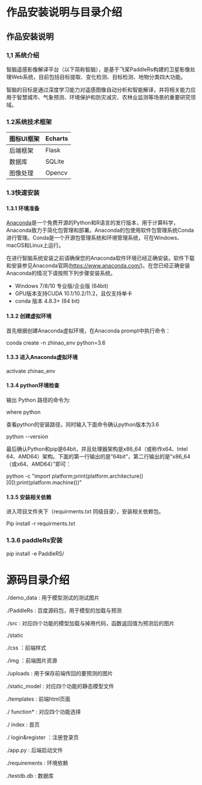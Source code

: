 # 作品安装说明与目录介绍

## 作品安装说明

### 1,1 系统介绍

智脑遥感影像解译平台（以下简称智脑），是基于飞桨PaddleRs构建的卫星影像处理Web系统，目前包括目标提取、变化检测、目标检测、地物分类四大功能。

智脑的目标是通过深度学习能力对遥感图像自动分析和智能解译，并将相关能力应用于智慧城市、气象预测、环境保护和防灾减灾、农林业监测等场景的重要研究领域。

### 1.2系统技术框架

| 图标UI框架 | Echarts |
|------------|---------|
| 后端框架   | Flask   |
| 数据库     | SQLite  |
| 图像处理   | Opencv  |

### 1.3快速安装

#### 1.3.1 环境准备

[Anaconda](https://www.anaconda.com/)是一个免费开源的Python和R语言的发行版本，用于计算科学，Anaconda致力于简化包管理和部署。Anaconda的包使用软件包管理系统Conda进行管理。Conda是一个开源包管理系统和环境管理系统，可在Windows、macOS和Linux上运行。

在进行智脑系统安装之前请确保您的Anaconda软件环境已经正确安装。软件下载和安装参见Anaconda官网(https://www.anaconda.com/)。在您已经正确安装Anaconda的情况下请按照下列步骤安装系统。

-   Windows 7/8/10 专业版/企业版 (64bit)
-   GPU版本支持CUDA 10.1/10.2/11.2，且仅支持单卡
-   conda 版本 4.8.3+ (64 bit)

#### 1.3.2 创建虚拟环境

首先根据创建Anaconda虚拟环境，在Anaconda prompt中执行命令：

conda create -n zhinao_env python=3.6

#### 1.3.3 进入Anaconda虚拟环境

activate zhinao_env

#### 1.3.4 python环境检查

输出 Python 路径的命令为:

where python

查看python的安装路径，同时输入下面命令确认python版本为3.6

python --version

最后确认Python和pip是64bit，并且处理器架构是x86_64（或称作x64、Intel 64、AMD64）架构。下面的第一行输出的是”64bit”，第二行输出的是”x86_64（或x64、AMD64）”即可：

python -c "import platform;print(platform.architecture()[0]);print(platform.machine())"

#### 1.3.5 安装相关依赖

进入项目文件夹下（requirments.txt 同级目录），安装相关依赖包。

Pip install -r requirments.txt

### 1.3.6 paddleRs安装

pip install -e PaddleRS/

# 源码目录介绍

./demo_data : 用于模型测试的测试图片

./PaddleRs : 百度源码包，用于模型的加载与预测

./src : 对应四个功能的模型加载与掉用代码，函数返回值为预测后的图片

./static

./css ：前端样式

./img ：前端图片资源

./uploads : 用于保存前端传回的要预测的图片

./static_model : 对应四个功能的静态模型文件

./templates : 前端html页面

./ function\* : 对应四个功能选择

./ index : 首页

./ login&register ：注册登录页

./app.py : 后端启动文件

./requirements : 环境依赖

./testdb.db  : 数据库
